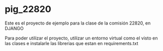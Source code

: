 # pig_22820
Este es el proyecto de ejemplo para la clase de la comisión 22820, en DJANGO

Para poder utilizar el proyecto, utilizar un entorno virtual como el visto en las clases e instalarle las librerias que estan en requirements.txt
